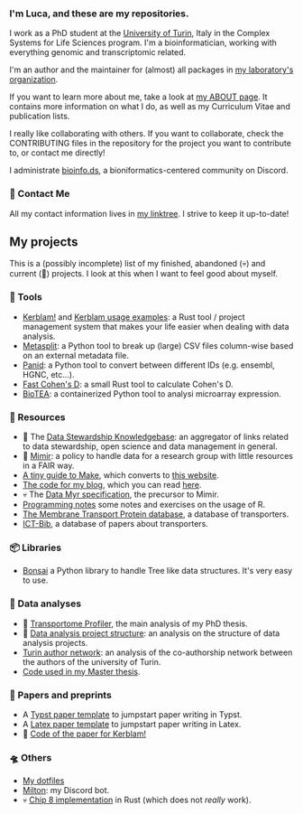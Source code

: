 ### I'm Luca, and these are my repositories.

I work as a PhD student at the [University of Turin](https://www.unito.it/), Italy in the Complex Systems for Life Sciences program.
I'm a bioinformatician, working with everything genomic and transcriptomic related.

I'm an author and the maintainer for (almost) all packages in [my laboratory's organization](https://github.com/TCP-Lab).

If you want to learn more about me, take a look at [my ABOUT page](https://mrhedmad.github.io/blog/about/).
It contains more information on what I do, as well as my Curriculum Vitae and publication lists.

I really like collaborating with others. If you want to collaborate, check the CONTRIBUTING files
in the repository for the project you want to contribute to, or contact me directly!

I administrate [bioinfo.ds](https://discord.com/invite/arPBahn8N6), a bioniformatics-centered community on Discord.

### 📨 Contact Me
All my contact information lives in [my linktree](https://linktr.ee/mrhedmad). I strive to keep it up-to-date!

## My projects
This is a (possibly incomplete) list of my finished, abandoned (💀) and current (🚧) projects.
I look at this when I want to feel good about myself.

### 🔨 Tools
- [Kerblam!](https://github.com/MrHedmad/kerblam) and [Kerblam usage examples](https://github.com/MrHedmad/kerblam-examples): a Rust tool / project management system that makes your life easier when dealing with data analysis.
- [Metasplit](https://github.com/MrHedmad/metasplit): a Python tool to break up (large) CSV files column-wise based on an external metadata file.
- [Panid](https://github.com/MrHedmad/panid): a Python tool to convert between different IDs (e.g. ensembl, HGNC, etc...).
- [Fast Cohen's D](https://github.com/MrHedmad/fast-cohen): a small Rust tool to calculate Cohen's D.
- [BioTEA](https://github.com/TCP-Lab/bioTEA): a containerized Python tool to analysi microarray expression.

### 📖 Resources
- 🚧 The [Data Stewardship Knowledgebase](https://github.com/MrHedmad/data-stewardship-knowledgebase): an aggregator of links related to data stewardship, open science and data management in general.
- 🚧 [Mimir](https://github.com/MrHedmad/mimir): a policy to handle data for a research group with little resources in a FAIR way.
- [A tiny guide to Make](https://github.com/MrHedmad/make_in_short), which converts to [this website](https://mrhedmad.github.io/make_in_short).
- [The code for my blog](https://github.com/MrHedmad/blog), which you can read [here](https://mrhedmad.github.io/blog/).
- 💀 The [Data Myr specification](https://github.com/MrHedmad/data-myr-spec), the precursor to Mimir.
- [Programming notes](https://github.com/MrHedmad/programming-notes) some notes and exercises on the usage of R.
- [The Membrane Transport Protein database](https://github.com/TCP-Lab/MTP-DB), a database of transporters.
- [ICT-Bib](https://github.com/TCP-Lab/ICT.bib), a database of papers about transporters.

### 📦 Libraries
- [Bonsai](https://github.com/MrHedmad/bonsai) a Python library to handle Tree like data structures. It's very easy to use.

### 🔬 Data analyses
- 🚧 [Transportome Profiler](https://github.com/TCP-Lab/transportome_profiler), the main analysis of my PhD thesis. 
- 🚧 [Data analysis project structure](https://github.com/MrHedmad/ds_project_structure): an analysis on the structure of data analysis projects.
- [Turin author network](https://github.com/MrHedmad/turin-author-network): an analysis of the co-authorship network between the authors of the university of Turin.
- [Code used in my Master thesis](https://github.com/MrHedmad/master-thesis).

### 📝 Papers and preprints
- A [Typst paper template](https://github.com/MrHedmad/typst-paper) to jumpstart paper writing in Typst.
- A [Latex paper template](https://github.com/MrHedmad/author-manuscript) to jumpstart paper writing in Latex. 
- 🚧 [Code of the paper for Kerblam!](https://github.com/MrHedmad/kerblam-paper)

### 🛸 Others
- [My dotfiles](https://github.com/MrHedmad/dotfiles)
- [Milton](https://github.com/MrHedmad/Milton): my Discord bot.
- 💀 [Chip 8 implementation](https://github.com/MrHedmad/Chip8) in Rust (which does not *really* work).
